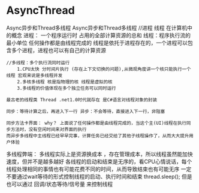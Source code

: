 # AsyncThread
Async异步和Thread多线程
Async异步和Thread多线程 //进程 线程 在计算机中的概念 
	进程： 一个程序运行时 占用的全部计算资源的总和 
	线程：程序执行流的最小单位 任何操作都是由线程完成的 线程是依托于进程存在的，一个进程可以包含多个进程，进程也可以有自己的计算资源 
	
	//多线程：多个执行流同时运行 
		1.CPU太快 分时间片执行 (存在上下文切换的问题),从微观角度讲一个核只能执行一个线程 宏观来说是多线程并发 
		2.多核多线程 核是指物理的核 线程是虚拟的核
		3.多线程的价值体现在多个独立任务可以同时运行

	最古老的线程类 Thread .net1.0时代就存在 是C#语言对线程对象的封装

	同步：等待计算之后，再进入下一行 异步：不会等待，直接进入下一行，非阻塞

	同步方法卡界面： why？ 上面说了任何操作都是由线程完成的，当这个主(UI)线程在执行同步方法时，没有空闲时间来对界面的执行 
	而异步多线程中主线程已经早早完事，计算任务已经交给了其他子线程操作了，从而大大提升用户体验

多线程弊端：
	多线程实际上是资源换成本 ，存在管理成本，所以线程虽然能加快速度，但并不是越多越好
	各线程的启动和结束是无序的，看CPU心情说话，每个线程处理相同的事情也有可能花费不同的时间，从而导致结束也有可能无序
	一定不要通过wait等待的形式控制线程的启动、执行时间和结束 thread.sleep();
	但是也可以通过 回调/状态等待/信号量 来控制线程
